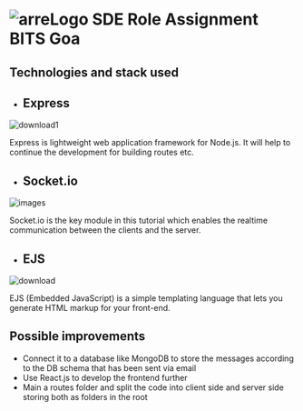 # ![arreLogo](https://user-images.githubusercontent.com/51695567/213864322-5a370b90-401c-47a2-8838-b782802fd8c6.png)  SDE Role Assignment BITS Goa

## Technologies and stack used
+ ##  Express 
![download1](https://user-images.githubusercontent.com/51695567/213864902-324d72ae-c2ee-48b3-8397-2360c7341aaa.png)

Express is lightweight web application framework for Node.js. It will help to continue the development for building routes etc.
+ ## Socket.io
![images](https://user-images.githubusercontent.com/51695567/213864956-7746d4ac-fb19-439c-9a15-6a9b0edc8dbd.png)

Socket.io is the key module in this tutorial which enables the realtime communication between the clients and the server.
+ ## EJS 
![download](https://user-images.githubusercontent.com/51695567/213864941-162f4bf8-fcc9-4dc9-809b-a8e7d0038496.png)

EJS (Embedded JavaScript) is a simple templating language that lets you generate HTML markup for your front-end.
## Possible improvements
+ Connect it to a database like MongoDB to store the messages according to the DB schema that has been sent via email
+ Use React.js to develop the frontend further
+ Main a routes folder and split the code into client side and server side storing both as folders in the root
